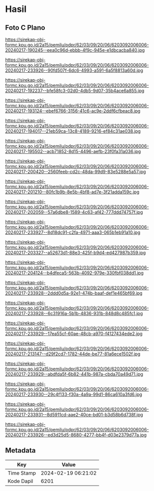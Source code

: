 # Hasil

## Foto C Plano

https://sirekap-obj-formc.kpu.go.id/2a15/pemilu/pdpr/62/03/09/20/06/6203092006006-20240217-190245--eea0c96d-ebbb-4f9c-945e-e1dbcacba840.jpg

https://sirekap-obj-formc.kpu.go.id/2a15/pemilu/pdpr/62/03/09/20/06/6203092006006-20240217-233926--90fd507f-6dc6-4993-a591-6a5f8813a60d.jpg

https://sirekap-obj-formc.kpu.go.id/2a15/pemilu/pdpr/62/03/09/20/06/6203092006006-20240217-192237--bfe58fc3-02d0-4db5-9d07-35b4ace6a855.jpg

https://sirekap-obj-formc.kpu.go.id/2a15/pemilu/pdpr/62/03/09/20/06/6203092006006-20240217-193124--ebef6766-3156-41c6-ac9e-2ddf6cfbeac8.jpg

https://sirekap-obj-formc.kpu.go.id/2a15/pemilu/pdpr/62/03/09/20/06/6203092006006-20240217-194017--21eb59ca-13c8-4189-9216-ef84c31ae038.jpg

https://sirekap-obj-formc.kpu.go.id/2a15/pemilu/pdpr/62/03/09/20/06/6203092006006-20240217-195502--acb71852-8d15-4496-aefb-23f0fa31a036.jpg

https://sirekap-obj-formc.kpu.go.id/2a15/pemilu/pdpr/62/03/09/20/06/6203092006006-20240217-200420--2560feeb-cd2c-48da-99d9-83e5288e5a57.jpg

https://sirekap-obj-formc.kpu.go.id/2a15/pemilu/pdpr/62/03/09/20/06/6203092006006-20240217-201210--80fc1b9b-8e5b-4bf8-ad7e-3f21adda159c.jpg

https://sirekap-obj-formc.kpu.go.id/2a15/pemilu/pdpr/62/03/09/20/06/6203092006006-20240217-202059--57a6dbe8-1589-4c63-af42-777ddd74757f.jpg

https://sirekap-obj-formc.kpu.go.id/2a15/pemilu/pdpr/62/03/09/20/06/6203092006006-20240217-233927--8d18dc91-c2fa-4971-aaa3-065b1eb91a10.jpg

https://sirekap-obj-formc.kpu.go.id/2a15/pemilu/pdpr/62/03/09/20/06/6203092006006-20240217-203327--a52673d1-88e3-425f-b9d4-ed427987b359.jpg

https://sirekap-obj-formc.kpu.go.id/2a15/pemilu/pdpr/62/03/09/20/06/6203092006006-20240217-204124--b4dfeca5-563b-4092-979e-330fbf038dd1.jpg

https://sirekap-obj-formc.kpu.go.id/2a15/pemilu/pdpr/62/03/09/20/06/6203092006006-20240217-233928--2ddd0d5a-92e1-474b-baaf-def1e465bf69.jpg

https://sirekap-obj-formc.kpu.go.id/2a15/pemilu/pdpr/62/03/09/20/06/6203092006006-20240217-233928--6c31916a-5b1b-4836-931b-848d8c485fc1.jpg

https://sirekap-obj-formc.kpu.go.id/2a15/pemilu/pdpr/62/03/09/20/06/6203092006006-20240217-233929--17ea55cf-60ae-48cb-a970-f4127434ede2.jpg

https://sirekap-obj-formc.kpu.go.id/2a15/pemilu/pdpr/62/03/09/20/06/6203092006006-20240217-213147--d29f2cd7-1782-44de-be77-81a6ece1502f.jpg

https://sirekap-obj-formc.kpu.go.id/2a15/pemilu/pdpr/62/03/09/20/06/6203092006006-20240217-233929--abdfda5f-6b82-441b-987a-cbda70a49d71.jpg

https://sirekap-obj-formc.kpu.go.id/2a15/pemilu/pdpr/62/03/09/20/06/6203092006006-20240217-233930--29c4f133-f30a-4a9a-99d1-86ca610a3fd6.jpg

https://sirekap-obj-formc.kpu.go.id/2a15/pemilu/pdpr/62/03/09/20/06/6203092006006-20240217-233931--8d5911cd-aae2-40ce-bd01-b3d58b6d738f.jpg

https://sirekap-obj-formc.kpu.go.id/2a15/pemilu/pdpr/62/03/09/20/06/6203092006006-20240217-233926--ed3d25d5-8680-4277-bb4f-d03e2379d77a.jpg


## Metadata

| Key        | Value               |
| ---------- | ------------------- |
| Time Stamp | 2024-02-19 06:21:02 |
| Kode Dapil | 6201                |



